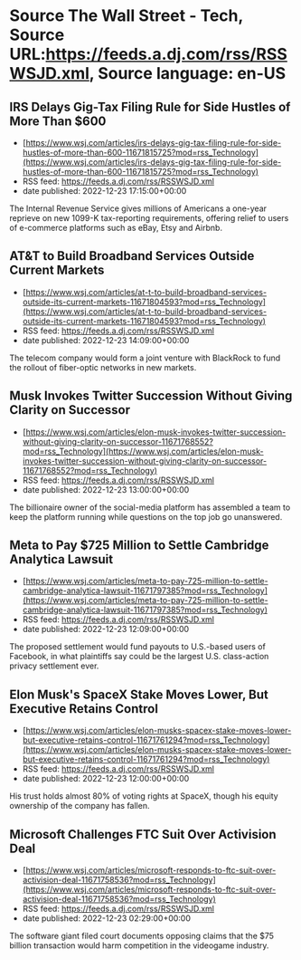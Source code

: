 # Source The Wall Street - Tech, Source URL:https://feeds.a.dj.com/rss/RSSWSJD.xml, Source language: en-US

## IRS Delays Gig-Tax Filing Rule for Side Hustles of More Than $600
 - [https://www.wsj.com/articles/irs-delays-gig-tax-filing-rule-for-side-hustles-of-more-than-600-11671815725?mod=rss_Technology](https://www.wsj.com/articles/irs-delays-gig-tax-filing-rule-for-side-hustles-of-more-than-600-11671815725?mod=rss_Technology)
 - RSS feed: https://feeds.a.dj.com/rss/RSSWSJD.xml
 - date published: 2022-12-23 17:15:00+00:00

The Internal Revenue Service gives millions of Americans a one-year reprieve on new 1099-K tax-reporting requirements, offering relief to users of e-commerce platforms such as eBay, Etsy and Airbnb.

## AT&T to Build Broadband Services Outside Current Markets
 - [https://www.wsj.com/articles/at-t-to-build-broadband-services-outside-its-current-markets-11671804593?mod=rss_Technology](https://www.wsj.com/articles/at-t-to-build-broadband-services-outside-its-current-markets-11671804593?mod=rss_Technology)
 - RSS feed: https://feeds.a.dj.com/rss/RSSWSJD.xml
 - date published: 2022-12-23 14:09:00+00:00

The telecom company would form a joint venture with BlackRock to fund the rollout of fiber-optic networks in new markets.

## Musk Invokes Twitter Succession Without Giving Clarity on Successor
 - [https://www.wsj.com/articles/elon-musk-invokes-twitter-succession-without-giving-clarity-on-successor-11671768552?mod=rss_Technology](https://www.wsj.com/articles/elon-musk-invokes-twitter-succession-without-giving-clarity-on-successor-11671768552?mod=rss_Technology)
 - RSS feed: https://feeds.a.dj.com/rss/RSSWSJD.xml
 - date published: 2022-12-23 13:00:00+00:00

The billionaire owner of the social-media platform has assembled a team to keep the platform running while questions on the top job go unanswered.

## Meta to Pay $725 Million to Settle Cambridge Analytica Lawsuit
 - [https://www.wsj.com/articles/meta-to-pay-725-million-to-settle-cambridge-analytica-lawsuit-11671797385?mod=rss_Technology](https://www.wsj.com/articles/meta-to-pay-725-million-to-settle-cambridge-analytica-lawsuit-11671797385?mod=rss_Technology)
 - RSS feed: https://feeds.a.dj.com/rss/RSSWSJD.xml
 - date published: 2022-12-23 12:09:00+00:00

The proposed settlement would fund payouts to U.S.-based users of Facebook, in what plaintiffs say could be the largest U.S. class-action privacy settlement ever.

## Elon Musk's SpaceX Stake Moves Lower, But Executive Retains Control
 - [https://www.wsj.com/articles/elon-musks-spacex-stake-moves-lower-but-executive-retains-control-11671761294?mod=rss_Technology](https://www.wsj.com/articles/elon-musks-spacex-stake-moves-lower-but-executive-retains-control-11671761294?mod=rss_Technology)
 - RSS feed: https://feeds.a.dj.com/rss/RSSWSJD.xml
 - date published: 2022-12-23 12:00:00+00:00

His trust holds almost 80% of voting rights at SpaceX, though his equity ownership of the company has fallen.

## Microsoft Challenges FTC Suit Over Activision Deal
 - [https://www.wsj.com/articles/microsoft-responds-to-ftc-suit-over-activision-deal-11671758536?mod=rss_Technology](https://www.wsj.com/articles/microsoft-responds-to-ftc-suit-over-activision-deal-11671758536?mod=rss_Technology)
 - RSS feed: https://feeds.a.dj.com/rss/RSSWSJD.xml
 - date published: 2022-12-23 02:29:00+00:00

The software giant filed court documents opposing claims that the $75 billion transaction would harm competition in the videogame industry.
